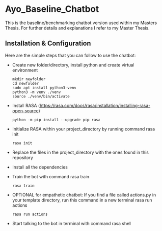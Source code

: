 # Ayo_Baseline_Chatbot

This is the baseline/benchmarking chatbot version used within my Masters Thesis. For further details and explanations I refer to my Master Thesis.

## Installation & Configuration

Here are the simple steps that you can follow to use the chatbot:

* Create new folder/directory, install python and create virtual environment

    ```
    mkdir newfolder
    cd newfolder
    sudo apt install python3-venv
    python3 -m venv ./venv
    source ./venv/bin/activate
    ```
    
* Install RASA (https://rasa.com/docs/rasa/installation/installing-rasa-open-source)

    ```
    python -m pip install --upgrade pip rasa
    ```
* Initialize RASA within your project_directory by running command rasa init

    ```
    rasa init
    ```
    
* Replace the files in the project_directory with the ones found in this repository
* Install all the dependencies
* Train the bot with command rasa train

    ```
    rasa train
    ```
* OPTIONAL for empathetic chatbot: If you find a file called actions.py in your template directory, run this command in a new terminal rasa run actions

    ```
    rasa run actions
    ```
* Start talking to the bot in terminal with command rasa shell
